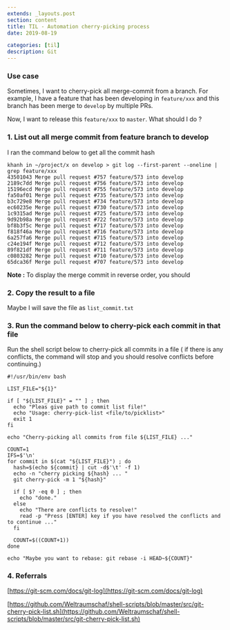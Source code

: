 ```yaml
---
extends: _layouts.post
section: content
title: TIL - Automation cherry-picking process
date: 2019-08-19

categories: [til]
description: Git 
---
```


### Use case

Sometimes, I want to cherry-pick all merge-commit from a branch. For example, I have a feature that has been developing in `feature/xxx` and this branch has been merge to `develop` by multiple PRs.

Now, I want to release this `feature/xxx` to `master`. What should I do ? 

### 1. List out all merge commit from feature branch to develop

I ran the command below to get all the commit hash 

    khanh in ~/project/x on develop > git log --first-parent --oneline | grep feature/xxx
    43501043 Merge pull request #757 feature/573 into develop
    2189c7dd Merge pull request #756 feature/573 into develop
    15196ecd Merge pull request #755 feature/573 into develop
    fa50af01 Merge pull request #735 feature/573 into develop
    b3c729e8 Merge pull request #734 feature/573 into develop
    ec60235e Merge pull request #730 feature/573 into develop
    1c9315ad Merge pull request #725 feature/573 into develop
    9d92b98a Merge pull request #722 feature/573 into develop
    bf8b3f5c Merge pull request #717 feature/573 into develop
    f818f46a Merge pull request #716 feature/573 into develop
    6a257fa6 Merge pull request #715 feature/573 into develop
    c24e194f Merge pull request #712 feature/573 into develop
    89f821df Merge pull request #711 feature/573 into develop
    c0803282 Merge pull request #710 feature/573 into develop
    65dca36f Merge pull request #707 feature/573 into develop

**Note :** To display the merge commit in reverse order, you should 

### 2. Copy the result to a file

Maybe I will save the file as `list_commit.txt`

### 3. Run the command below to cherry-pick each commit in that file

Run the shell script below to cherry-pick all commits in a file ( if there is any conflicts, the command will stop and you should resolve conflicts before continuing.)

    #!/usr/bin/env bash
    
    LIST_FILE="${1}"
    
    if [ "${LIST_FILE}" = "" ] ; then
      echo "Pleas give path to commit list file!"
      echo "Usage: cherry-pick-list <file/to/picklist>"
      exit 1
    fi
    
    echo "Cherry-picking all commits from file ${LIST_FILE} ..."
    
    COUNT=1
    IFS=$'\n'
    for commit in $(cat "${LIST_FILE}") ; do
      hash=$(echo ${commit} | cut -d$'\t' -f 1)
      echo -n "cherry picking ${hash} ... "
      git cherry-pick -m 1 "${hash}"
    
      if [ $? -eq 0 ] ; then
        echo "done."
      else
        echo "There are conflicts to resolve!"
        read -p "Press [ENTER] key if you have resolved the conflicts and to continue ..."
      fi
    
      COUNT=$((COUNT+1))
    done
    
    echo "Maybe you want to rebase: git rebase -i HEAD~${COUNT}"

### 4. Referrals

[https://git-scm.com/docs/git-log](https://git-scm.com/docs/git-log)

[https://github.com/Weltraumschaf/shell-scripts/blob/master/src/git-cherry-pick-list.sh](https://github.com/Weltraumschaf/shell-scripts/blob/master/src/git-cherry-pick-list.sh)